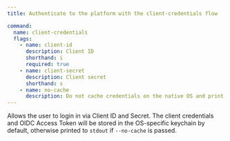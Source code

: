 ```yaml
---
title: Authenticate to the platform with the client-credentials flow

command:
  name: client-credentials
  flags:
    - name: client-id
      description: Client ID
      shorthand: i
      required: true
    - name: client-secret
      description: Client secret
      shorthand: s
    - name: no-cache
      description: Do not cache credentials on the native OS and print token value to stdout instead
---
```


Allows the user to login in via Client ID and Secret. The client credentials and OIDC Access Token will be stored
in the OS-specific keychain by default, otherwise printed to `stdout` if `--no-cache` is passed.
